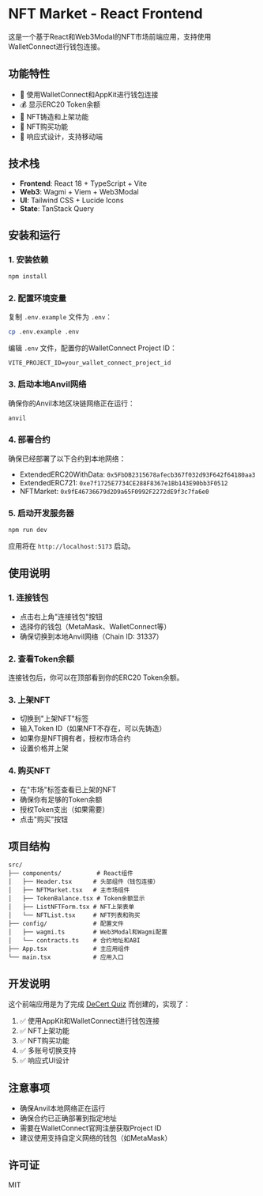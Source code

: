 # NFT Market - React Frontend

这是一个基于React和Web3Modal的NFT市场前端应用，支持使用WalletConnect进行钱包连接。

## 功能特性

- 🔗 使用WalletConnect和AppKit进行钱包连接
- 💰 显示ERC20 Token余额
- 🎨 NFT铸造和上架功能
- 🛒 NFT购买功能
- 📱 响应式设计，支持移动端

## 技术栈

- **Frontend**: React 18 + TypeScript + Vite
- **Web3**: Wagmi + Viem + Web3Modal
- **UI**: Tailwind CSS + Lucide Icons
- **State**: TanStack Query

## 安装和运行

### 1. 安装依赖

```bash
npm install
```

### 2. 配置环境变量

复制 `.env.example` 文件为 `.env`：

```bash
cp .env.example .env
```

编辑 `.env` 文件，配置你的WalletConnect Project ID：

```env
VITE_PROJECT_ID=your_wallet_connect_project_id
```

### 3. 启动本地Anvil网络

确保你的Anvil本地区块链网络正在运行：

```bash
anvil
```

### 4. 部署合约

确保已经部署了以下合约到本地网络：
- ExtendedERC20WithData: `0x5FbDB2315678afecb367f032d93F642f64180aa3`
- ExtendedERC721: `0xe7f1725E7734CE288F8367e1Bb143E90bb3F0512`
- NFTMarket: `0x9fE46736679d2D9a65F0992F2272dE9f3c7fa6e0`

### 5. 启动开发服务器

```bash
npm run dev
```

应用将在 `http://localhost:5173` 启动。

## 使用说明

### 1. 连接钱包

- 点击右上角"连接钱包"按钮
- 选择你的钱包（MetaMask、WalletConnect等）
- 确保切换到本地Anvil网络（Chain ID: 31337）

### 2. 查看Token余额

连接钱包后，你可以在顶部看到你的ERC20 Token余额。

### 3. 上架NFT

- 切换到"上架NFT"标签
- 输入Token ID（如果NFT不存在，可以先铸造）
- 如果你是NFT拥有者，授权市场合约
- 设置价格并上架

### 4. 购买NFT

- 在"市场"标签查看已上架的NFT
- 确保你有足够的Token余额
- 授权Token支出（如果需要）
- 点击"购买"按钮

## 项目结构

```
src/
├── components/          # React组件
│   ├── Header.tsx      # 头部组件（钱包连接）
│   ├── NFTMarket.tsx   # 主市场组件
│   ├── TokenBalance.tsx # Token余额显示
│   ├── ListNFTForm.tsx # NFT上架表单
│   └── NFTList.tsx     # NFT列表和购买
├── config/             # 配置文件
│   ├── wagmi.ts        # Web3Modal和Wagmi配置
│   └── contracts.ts    # 合约地址和ABI
├── App.tsx             # 主应用组件
└── main.tsx            # 应用入口
```

## 开发说明

这个前端应用是为了完成 [DeCert Quiz](https://decert.me/challenge/a1a9aff6-1788-4254-bc47-405cc529bbd1) 而创建的，实现了：

1. ✅ 使用AppKit和WalletConnect进行钱包连接
2. ✅ NFT上架功能
3. ✅ NFT购买功能
4. ✅ 多账号切换支持
5. ✅ 响应式UI设计

## 注意事项

- 确保Anvil本地网络正在运行
- 确保合约已正确部署到指定地址
- 需要在WalletConnect官网注册获取Project ID
- 建议使用支持自定义网络的钱包（如MetaMask）

## 许可证

MIT
